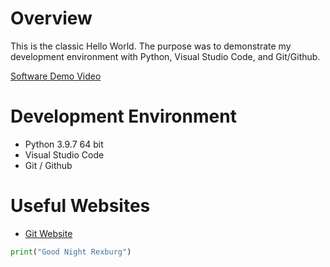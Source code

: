 # Overview

This is the classic Hello World. The purpose was to demonstrate my development environment with Python, Visual Studio Code, and Git/Github.



[Software Demo Video](https://youtu.be/5uz3hbcTZ9Y)



# Development Environment

* Python 3.9.7 64 bit
* Visual Studio Code
* Git / Github

# Useful Websites

* [Git Website](https://git-scm.com/downloads)


```py
print("Good Night Rexburg")
```